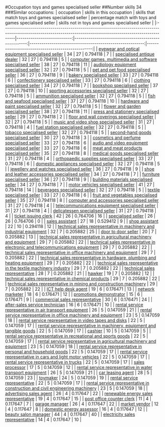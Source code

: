 #Occupation toys and games specialised seller
##Number skills 34
###Similar occupations:
| occupation                                                                                                                                                        |   skills in this occupation |   skills that match toys and games specialised seller |   percentage match with toys and games specialised seller |   skills not in toys and games specialised seller |
|:------------------------------------------------------------------------------------------------------------------------------------------------------------------|----------------------------:|------------------------------------------------------:|----------------------------------------------------------:|--------------------------------------------------:|
| [eyewear and optical equipment specialised seller](eyewear_and_optical_equipment_specialised_seller.md)                                                           |                          34 |                                                    27 |                                                  0.794118 |                                                 7 |
| [specialised antique dealer](specialised_antique_dealer.md)                                                                                                       |                          32 |                                                    27 |                                                  0.794118 |                                                 5 |
| [computer games, multimedia and software specialised seller](computer_games,_multimedia_and_software_specialised_seller.md)                                       |                          38 |                                                    27 |                                                  0.794118 |                                                11 |
| [audiology equipment specialised seller](audiology_equipment_specialised_seller.md)                                                                               |                          32 |                                                    27 |                                                  0.794118 |                                                 5 |
| [pet and pet food specialised seller](pet_and_pet_food_specialised_seller.md)                                                                                     |                          36 |                                                    27 |                                                  0.794118 |                                                 9 |
| [bakery specialised seller](bakery_specialised_seller.md)                                                                                                         |                          33 |                                                    27 |                                                  0.794118 |                                                 6 |
| [confectionery specialised seller](confectionery_specialised_seller.md)                                                                                           |                          33 |                                                    27 |                                                  0.794118 |                                                 6 |
| [clothing specialised seller](clothing_specialised_seller.md)                                                                                                     |                          34 |                                                    27 |                                                  0.794118 |                                                 7 |
| [bookshop specialised seller](bookshop_specialised_seller.md)                                                                                                     |                          37 |                                                    27 |                                                  0.794118 |                                                10 |
| [sporting accessories specialised seller](sporting_accessories_specialised_seller.md)                                                                             |                          32 |                                                    27 |                                                  0.794118 |                                                 5 |
| [ammunition specialised seller](ammunition_specialised_seller.md)                                                                                                 |                          32 |                                                    27 |                                                  0.794118 |                                                 5 |
| [fish and seafood specialised seller](fish_and_seafood_specialised_seller.md)                                                                                     |                          37 |                                                    27 |                                                  0.794118 |                                                10 |
| [hardware and paint specialised seller](hardware_and_paint_specialised_seller.md)                                                                                 |                          32 |                                                    27 |                                                  0.794118 |                                                 5 |
| [flower and garden specialised seller](flower_and_garden_specialised_seller.md)                                                                                   |                          38 |                                                    27 |                                                  0.794118 |                                                11 |
| [press and stationery specialised seller](press_and_stationery_specialised_seller.md)                                                                             |                          29 |                                                    27 |                                                  0.794118 |                                                 2 |
| [floor and wall coverings specialised seller](floor_and_wall_coverings_specialised_seller.md)                                                                     |                          32 |                                                    27 |                                                  0.794118 |                                                 5 |
| [music and video shop specialised seller](music_and_video_shop_specialised_seller.md)                                                                             |                          31 |                                                    27 |                                                  0.794118 |                                                 4 |
| [fuel station specialised seller](fuel_station_specialised_seller.md)                                                                                             |                          32 |                                                    27 |                                                  0.794118 |                                                 5 |
| [tobacco specialised seller](tobacco_specialised_seller.md)                                                                                                       |                          32 |                                                    27 |                                                  0.794118 |                                                 5 |
| [second-hand goods specialised seller](second-hand_goods_specialised_seller.md)                                                                                   |                          30 |                                                    27 |                                                  0.794118 |                                                 3 |
| [cosmetics and perfume specialised seller](cosmetics_and_perfume_specialised_seller.md)                                                                           |                          33 |                                                    27 |                                                  0.794118 |                                                 6 |
| [audio and video equipment specialised seller](audio_and_video_equipment_specialised_seller.md)                                                                   |                          33 |                                                    27 |                                                  0.794118 |                                                 6 |
| [meat and meat products specialised seller](meat_and_meat_products_specialised_seller.md)                                                                         |                          35 |                                                    27 |                                                  0.794118 |                                                 8 |
| [medical goods specialised seller](medical_goods_specialised_seller.md)                                                                                           |                          31 |                                                    27 |                                                  0.794118 |                                                 4 |
| [orthopaedic supplies specialised seller](orthopaedic_supplies_specialised_seller.md)                                                                             |                          33 |                                                    27 |                                                  0.794118 |                                                 6 |
| [domestic appliances specialised seller](domestic_appliances_specialised_seller.md)                                                                               |                          32 |                                                    27 |                                                  0.794118 |                                                 5 |
| [jewellery and watches specialised seller](jewellery_and_watches_specialised_seller.md)                                                                           |                          36 |                                                    27 |                                                  0.794118 |                                                 9 |
| [shoe and leather accessories specialised seller](shoe_and_leather_accessories_specialised_seller.md)                                                             |                          34 |                                                    27 |                                                  0.794118 |                                                 7 |
| [furniture specialised seller](furniture_specialised_seller.md)                                                                                                   |                          36 |                                                    27 |                                                  0.794118 |                                                 9 |
| [building materials specialised seller](building_materials_specialised_seller.md)                                                                                 |                          34 |                                                    27 |                                                  0.794118 |                                                 7 |
| [motor vehicles specialised seller](motor_vehicles_specialised_seller.md)                                                                                         |                          41 |                                                    27 |                                                  0.794118 |                                                14 |
| [beverages specialised seller](beverages_specialised_seller.md)                                                                                                   |                          32 |                                                    27 |                                                  0.794118 |                                                 5 |
| [textile specialised seller](textile_specialised_seller.md)                                                                                                       |                          33 |                                                    27 |                                                  0.794118 |                                                 6 |
| [fruit and vegetables specialised seller](fruit_and_vegetables_specialised_seller.md)                                                                             |                          35 |                                                    27 |                                                  0.794118 |                                                 8 |
| [computer and accessories specialised seller](computer_and_accessories_specialised_seller.md)                                                                     |                          31 |                                                    27 |                                                  0.794118 |                                                 4 |
| [telecommunications equipment specialised seller](telecommunications_equipment_specialised_seller.md)                                                             |                          31 |                                                    27 |                                                  0.794118 |                                                 4 |
| [delicatessen specialised seller](delicatessen_specialised_seller.md)                                                                                             |                          31 |                                                    27 |                                                  0.794118 |                                                 4 |
| [ticket issuing clerk](ticket_issuing_clerk.md)                                                                                                                   |                          42 |                                                    26 |                                                  0.764706 |                                                16 |
| [specialised seller](specialised_seller.md)                                                                                                                       |                          26 |                                                    26 |                                                  0.764706 |                                                 0 |
| [sales assistant](sales_assistant.md)                                                                                                                             |                          27 |                                                    18 |                                                  0.529412 |                                                 9 |
| [shop assistant](shop_assistant.md)                                                                                                                               |                          22 |                                                    10 |                                                  0.294118 |                                                12 |
| [technical sales representative in machinery and industrial equipment](technical_sales_representative_in_machinery_and_industrial_equipment.md)                   |                          32 |                                                     7 |                                                  0.205882 |                                                25 |
| [door to door seller](door_to_door_seller.md)                                                                                                                     |                          20 |                                                     7 |                                                  0.205882 |                                                13 |
| [technical sales representative in agricultural machinery and equipment](technical_sales_representative_in_agricultural_machinery_and_equipment.md)               |                          29 |                                                     7 |                                                  0.205882 |                                                22 |
| [technical sales representative in electronic and telecommunications equipment](technical_sales_representative_in_electronic_and_telecommunications_equipment.md) |                          29 |                                                     7 |                                                  0.205882 |                                                22 |
| [technical sales representative in office machinery and equipment](technical_sales_representative_in_office_machinery_and_equipment.md)                           |                          29 |                                                     7 |                                                  0.205882 |                                                22 |
| [technical sales representative in hardware, plumbing and heating equipment](technical_sales_representative_in_hardware,_plumbing_and_heating_equipment.md)       |                          29 |                                                     7 |                                                  0.205882 |                                                22 |
| [technical sales representative in the textile machinery industry](technical_sales_representative_in_the_textile_machinery_industry.md)                           |                          29 |                                                     7 |                                                  0.205882 |                                                22 |
| [technical sales representative](technical_sales_representative.md)                                                                                               |                          28 |                                                     7 |                                                  0.205882 |                                                21 |
| [hawker](hawker.md)                                                                                                                                               |                          19 |                                                     7 |                                                  0.205882 |                                                12 |
| [technical sales representative in chemical products](technical_sales_representative_in_chemical_products.md)                                                     |                          29 |                                                     7 |                                                  0.205882 |                                                22 |
| [technical sales representative in mining and construction machinery](technical_sales_representative_in_mining_and_construction_machinery.md)                     |                          29 |                                                     7 |                                                  0.205882 |                                                22 |
| [ICT help desk agent](ICT_help_desk_agent.md)                                                                                                                     |                          19 |                                                     6 |                                                  0.176471 |                                                13 |
| [network marketer](network_marketer.md)                                                                                                                           |                          18 |                                                     6 |                                                  0.176471 |                                                12 |
| [promotions demonstrator](promotions_demonstrator.md)                                                                                                             |                          15 |                                                     6 |                                                  0.176471 |                                                 9 |
| [commercial sales representative](commercial_sales_representative.md)                                                                                             |                          30 |                                                     6 |                                                  0.176471 |                                                24 |
| [after-sales service technician](after-sales_service_technician.md)                                                                                               |                          16 |                                                     6 |                                                  0.176471 |                                                10 |
| [rental service representative in air transport equipment](rental_service_representative_in_air_transport_equipment.md)                                           |                          26 |                                                     5 |                                                  0.147059 |                                                21 |
| [rental service representative in office machinery and equipment](rental_service_representative_in_office_machinery_and_equipment.md)                             |                          23 |                                                     5 |                                                  0.147059 |                                                18 |
| [rental service representative in video tapes and disks](rental_service_representative_in_video_tapes_and_disks.md)                                               |                          22 |                                                     5 |                                                  0.147059 |                                                17 |
| [rental service representative in machinery, equipment and tangible goods](rental_service_representative_in_machinery,_equipment_and_tangible_goods.md)           |                          22 |                                                     5 |                                                  0.147059 |                                                17 |
| [cashier](cashier.md)                                                                                                                                             |                          10 |                                                     5 |                                                  0.147059 |                                                 5 |
| [rental service representative in recreational and sports goods](rental_service_representative_in_recreational_and_sports_goods.md)                               |                          22 |                                                     5 |                                                  0.147059 |                                                17 |
| [rental service representative in agricultural machinery and equipment](rental_service_representative_in_agricultural_machinery_and_equipment.md)                 |                          23 |                                                     5 |                                                  0.147059 |                                                18 |
| [rental service representative in personal and household goods](rental_service_representative_in_personal_and_household_goods.md)                                 |                          22 |                                                     5 |                                                  0.147059 |                                                17 |
| [rental service representative in cars and light motor vehicles](rental_service_representative_in_cars_and_light_motor_vehicles.md)                               |                          22 |                                                     5 |                                                  0.147059 |                                                17 |
| [rental service representative in trucks](rental_service_representative_in_trucks.md)                                                                             |                          22 |                                                     5 |                                                  0.147059 |                                                17 |
| [sales processor](sales_processor.md)                                                                                                                             |                          17 |                                                     5 |                                                  0.147059 |                                                12 |
| [rental service representative in water transport equipment](rental_service_representative_in_water_transport_equipment.md)                                       |                          26 |                                                     5 |                                                  0.147059 |                                                21 |
| [car leasing agent](car_leasing_agent.md)                                                                                                                         |                          28 |                                                     5 |                                                  0.147059 |                                                23 |
| [toymaker](toymaker.md)                                                                                                                                           |                          24 |                                                     5 |                                                  0.147059 |                                                19 |
| [rental service representative](rental_service_representative.md)                                                                                                 |                          22 |                                                     5 |                                                  0.147059 |                                                17 |
| [rental service representative in construction and civil engineering machinery](rental_service_representative_in_construction_and_civil_engineering_machinery.md) |                          23 |                                                     5 |                                                  0.147059 |                                                18 |
| [advertising sales agent](advertising_sales_agent.md)                                                                                                             |                          26 |                                                     4 |                                                  0.117647 |                                                22 |
| [renewable energy sales representative](renewable_energy_sales_representative.md)                                                                                 |                          19 |                                                     4 |                                                  0.117647 |                                                15 |
| [post office counter clerk](post_office_counter_clerk.md)                                                                                                         |                          11 |                                                     4 |                                                  0.117647 |                                                 7 |
| [garage manager](garage_manager.md)                                                                                                                               |                          26 |                                                     4 |                                                  0.117647 |                                                22 |
| [market vendor](market_vendor.md)                                                                                                                                 |                          12 |                                                     4 |                                                  0.117647 |                                                 8 |
| [domestic energy assessor](domestic_energy_assessor.md)                                                                                                           |                          16 |                                                     4 |                                                  0.117647 |                                                12 |
| [beauty salon manager](beauty_salon_manager.md)                                                                                                                   |                          44 |                                                     4 |                                                  0.117647 |                                                40 |
| [electricity sales representative](electricity_sales_representative.md)                                                                                           |                          14 |                                                     4 |                                                  0.117647 |                                                10 |
